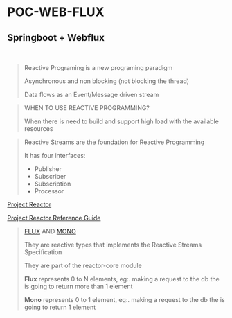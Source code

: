 # POC-WEB-FLUX
## Springboot + Webflux
<br />

> Reactive Programing is a new programing paradigm
> 
> Asynchronous and non blocking (not blocking the thread)
> 
> Data flows as an Event/Message driven stream

> WHEN TO USE REACTIVE PROGRAMMING?
> 
> When there is need to build and support high load with the available resources

> Reactive Streams are the foundation for Reactive Programming
> 
> It has four interfaces:
> - Publisher
> - Subscriber
> - Subscription
> - Processor

[Project Reactor](https://projectreactor.io/)

[Project Reactor Reference Guide](https://projectreactor.io/docs/)

> [FLUX](https://projectreactor.io/docs/core/release/reference/#flux) AND [MONO](https://projectreactor.io/docs/core/release/reference/#mono)
> 
> They are reactive types that implements the Reactive Streams Specification
> 
> They are part of the reactor-core module
> 
> **Flux** represents 0 to N elements, eg:. making a request to the db the is going to return more than 1 element
> 
> **Mono** represents 0 to 1 element, eg:. making a request to the db the is going to return 1 element